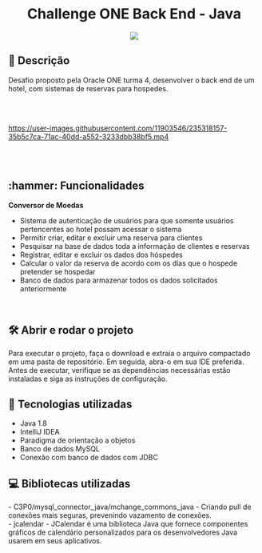 <h1 align="center"> Challenge ONE
Back End - Java </h1>

<p align="center">
<img src="http://img.shields.io/static/v1?label=STATUS&message=%20EM-DESENVOLVIMENTO&color=GREEN&style=for-the-badge"/>
</p>
 
<h2 align="left"> 📖 Descrição </h2>

Desafio proposto pela Oracle ONE turma 4, desenvolver o back end de um hotel, com sistemas de reservas para hospedes.

<br><br>



https://user-images.githubusercontent.com/11903546/235318157-35b5c7ca-71ac-40dd-a552-3233dbb38bf5.mp4



<br><br>

<h2 align="left">:hammer: Funcionalidades</h2>

<strong>Conversor de Moedas</strong>
        
- Sistema de autenticação de usuários para que somente usuários pertencentes ao hotel possam acessar o sistema
- Permitir criar, editar e excluir uma reserva para clientes
- Pesquisar na base de dados toda a informação de clientes e reservas
- Registrar, editar e excluir os dados dos hóspedes
- Calcular o valor da reserva de acordo com os dias que o hospede pretender se hospedar
- Banco de dados para armazenar todos os dados solicitados anteriormente

<br>
<h2>🛠️ Abrir e rodar o projeto</h2>

Para executar o projeto, faça o download e extraia o arquivo compactado em uma pasta de repositório. Em seguida, abra-o em sua IDE preferida. Antes de executar, verifique se as dependências necessárias estão instaladas e siga as instruções de configuração.

<h2> 🧑 Tecnologias utilizadas </h2>

- Java 1.8
- IntelliJ IDEA
- Paradigma de orientação a objetos
- Banco de dados MySQL
- Conexão com banco de dados com JDBC

<h2> 💻 Bibliotecas utilizadas </h2>
- C3P0/mysql_connector_java/mchange_commons_java - Criando pull de conexões mais seguras, prevenindo vazamento de conexões.<br>
- jcalendar - JCalendar é uma biblioteca Java que fornece componentes gráficos de calendário personalizados para os desenvolvedores Java usarem em seus aplicativos.
